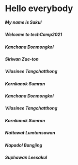 # Hello everybody

##### My name is Sakul
##### Welcome to techCamp2021
##### Kanchana Donmongkol
##### Siriwan Zae-ton
##### Vilasinee Tangchatthong
##### Kornkanok Sumran
##### Kanchana Donmongkol
##### Vilasinee Tangchatthong
##### Kornkanok Sumran
##### Nattawat Lumtansawan
##### Napadol Bangjing
##### Suphawan Leesakul
